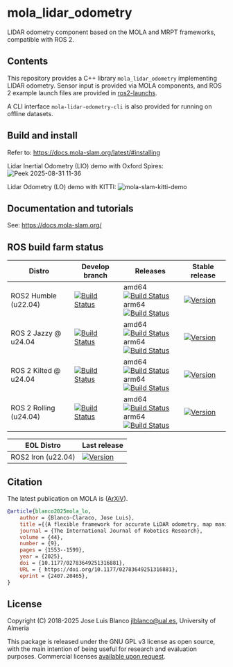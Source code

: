 # mola_lidar_odometry
LIDAR odometry component based on the MOLA and MRPT frameworks,
compatible with ROS 2.

## Contents
This repository provides a C++ library `mola_lidar_odometry` implementing LIDAR
odometry. Sensor input is provided via MOLA components, and ROS 2 example launch files are
provided in [ros2-launchs](ros2-launchs/).

A CLI interface `mola-lidar-odometry-cli` is also provided for running on
offline datasets.

## Build and install
Refer to: https://docs.mola-slam.org/latest/#installing

Lidar Inertial Odometry (LIO) demo with Oxford Spires:
![Peek 2025-08-31 11-36](https://github.com/user-attachments/assets/b99d99de-9178-4fda-bf85-cb926f8c5d87)


Lidar Odometry (LO) demo with KITTI:
![mola-slam-kitti-demo](https://github.com/user-attachments/assets/45255aba-6ea2-44eb-b5e4-4cc52e8e7615)

## Documentation and tutorials
See: https://docs.mola-slam.org/

## ROS build farm status

| Distro | Develop branch | Releases | Stable release |
| ---    | ---            | ---      |  ---      |
| ROS2 Humble  (u22.04) |  [![Build Status](https://build.ros2.org/job/Hdev__mola_lidar_odometry__ubuntu_jammy_amd64/badge/icon)](https://build.ros2.org/job/Hdev__mola_lidar_odometry__ubuntu_jammy_amd64/) | amd64 [![Build Status](https://build.ros2.org/job/Hbin_uJ64__mola_lidar_odometry__ubuntu_jammy_amd64__binary/badge/icon)](https://build.ros2.org/job/Hbin_uJ64__mola_lidar_odometry__ubuntu_jammy_amd64__binary/) <br> arm64 [![Build Status](https://build.ros2.org/job/Hbin_ujv8_uJv8__mola_lidar_odometry__ubuntu_jammy_arm64__binary/badge/icon)](https://build.ros2.org/job/Hbin_ujv8_uJv8__mola_lidar_odometry__ubuntu_jammy_arm64__binary/) | [![Version](https://img.shields.io/ros/v/humble/mola_lidar_odometry)](https://index.ros.org/?search_packages=true&pkgs=mola_lidar_odometry) |
| ROS 2 Jazzy @ u24.04 | [![Build Status](https://build.ros2.org/job/Jdev__mola_lidar_odometry__ubuntu_noble_amd64/badge/icon)](https://build.ros2.org/job/Jdev__mola_lidar_odometry__ubuntu_noble_amd64/) | amd64 [![Build Status](https://build.ros2.org/job/Jbin_uN64__mola_lidar_odometry__ubuntu_noble_amd64__binary/badge/icon)](https://build.ros2.org/job/Jbin_uN64__mola_lidar_odometry__ubuntu_noble_amd64__binary/) <br> arm64 [![Build Status](https://build.ros2.org/job/Jbin_unv8_uNv8__mola_lidar_odometry__ubuntu_noble_arm64__binary/badge/icon)](https://build.ros2.org/job/Jbin_unv8_uNv8__mola_lidar_odometry__ubuntu_noble_arm64__binary/)| [![Version](https://img.shields.io/ros/v/jazzy/mola_lidar_odometry)](https://index.ros.org/?search_packages=true&pkgs=mola_lidar_odometry) | 
| ROS 2 Kilted @ u24.04 | [![Build Status](https://build.ros2.org/job/Kdev__mola_lidar_odometry__ubuntu_noble_amd64/badge/icon)](https://build.ros2.org/job/Kdev__mola_lidar_odometry__ubuntu_noble_amd64/) | amd64 [![Build Status](https://build.ros2.org/job/Kbin_uN64__mola_lidar_odometry__ubuntu_noble_amd64__binary/badge/icon)](https://build.ros2.org/job/Kbin_uN64__mola_lidar_odometry__ubuntu_noble_amd64__binary/) <br> arm64 [![Build Status](https://build.ros2.org/job/Kbin_unv8_uNv8__mola_lidar_odometry__ubuntu_noble_arm64__binary/badge/icon)](https://build.ros2.org/job/Kbin_unv8_uNv8__mola_lidar_odometry__ubuntu_noble_arm64__binary/)| [![Version](https://img.shields.io/ros/v/kilted/mola_lidar_odometry)](https://index.ros.org/?search_packages=true&pkgs=mola_lidar_odometry) | 
| ROS 2 Rolling (u24.04) | [![Build Status](https://build.ros2.org/job/Rdev__mola_lidar_odometry__ubuntu_noble_amd64/badge/icon)](https://build.ros2.org/job/Rdev__mola_lidar_odometry__ubuntu_noble_amd64/) | amd64 [![Build Status](https://build.ros2.org/job/Rbin_uN64__mola_lidar_odometry__ubuntu_noble_amd64__binary/badge/icon)](https://build.ros2.org/job/Rbin_uN64__mola_lidar_odometry__ubuntu_noble_amd64__binary/) <br> arm64 [![Build Status](https://build.ros2.org/job/Rbin_unv8_uNv8__mola_lidar_odometry__ubuntu_noble_arm64__binary/badge/icon)](https://build.ros2.org/job/Rbin_unv8_uNv8__mola_lidar_odometry__ubuntu_noble_arm64__binary/) | [![Version](https://img.shields.io/ros/v/rolling/mola_lidar_odometry)](https://index.ros.org/?search_packages=true&pkgs=mola_lidar_odometry) |

| EOL Distro | Last release |
| ---    |  ---      |
| ROS2 Iron  (u22.04)   | [![Version](https://img.shields.io/ros/v/iron/mola_lidar_odometry)](https://index.ros.org/?search_packages=true&pkgs=mola_lidar_odometry) |


## Citation

The latest publication on MOLA is ([ArXiV](https://arxiv.org/abs/2407.20465)).

```bibtex
@article{blanco2025mola_lo,
    author = {Blanco-Claraco, Jose Luis},
    title ={{A flexible framework for accurate LiDAR odometry, map manipulation, and localization}},
    journal = {The International Journal of Robotics Research},
    volume = {44},
    number = {9},
    pages = {1553--1599},
    year = {2025},
    doi = {10.1177/02783649251316881},
    URL = { https://doi.org/10.1177/02783649251316881},
    eprint = {2407.20465},
}
```


## License
Copyright (C) 2018-2025 Jose Luis Blanco <jlblanco@ual.es>, University of Almeria

This package is released under the GNU GPL v3 license as open source, with the main 
intention of being useful for research and evaluation purposes.
Commercial licenses [available upon request](https://docs.mola-slam.org/latest/solutions.html).

